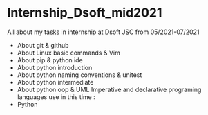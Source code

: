 # Internship_Dsoft_mid2021
All about my tasks in internship at Dsoft JSC from 05/2021-07/2021
- About git & github
- About Linux basic commands & Vim
- About pip & python ide
- About python introduction
- About python naming conventions & unitest
- About python intermediate
- About python oop & UML
Imperative and declarative programing languages use in this time :
- Python
